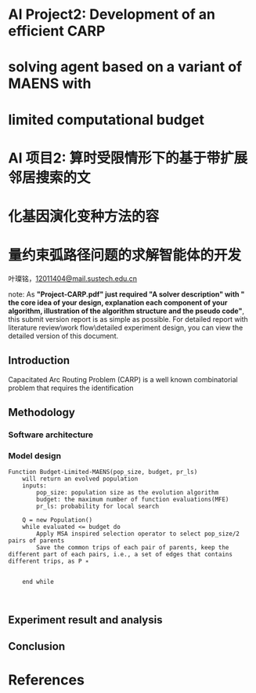 # AI Project2: Development of an efficient CARP

#  solving agent based on a variant of MAENS with 

# limited computational budget 

# AI 项目2: 算时受限情形下的基于带扩展邻居搜索的文

# 化基因演化变种方法的容

# 量约束弧路径问题的求解智能体的开发

叶璨铭，[12011404@mail.sustech.edu.cn](mailto:12011404@mail.sustech.edu.cn)

note: As **"Project-CARP.pdf" just required "A solver description" with " the core idea of your design, explanation each component of your algorithm, illustration of the algorithm structure and the pseudo code"**, this submit version report is as simple as possible. For detailed report with literature review\work flow\detailed experiment design, you can view the detailed version of this document. 

## Introduction

Capacitated Arc Routing Problem (CARP) is a well known combinatorial problem that requires the identification 

## Methodology

### Software architecture

###  Model design

```pseudocode
Function Budget-Limited-MAENS(pop_size, budget, pr_ls)
	will return an evolved population 
	inputs: 
		pop_size: population size as the evolution algorithm
		budget: the maximum number of function evaluations(MFE)
		pr_ls: probability for local search
    
    Q = new Population()
    while evaluated <= budget do
    	Apply MSA inspired selection operator to select pop_size/2 pairs of parents
    	Save the common trips of each pair of parents, keep the different part of each pairs, i.e., a set of edges that contains different trips, as P ∗
    	
    	
    end while
    
		
```



## Experiment result and analysis

## Conclusion

# References

[^1]: K. Tang, Y. Mei, and X. Yao, “Memetic algorithm with extended neighborhood search for capacitated arc routing problems,” *IEEE Transactions on Evolutionary Computation*, vol. 13, no. 5, pp. 1151–1166, 2009, doi: [10.1109/TEVC.2009.2023449](https://doi.org/10.1109/TEVC.2009.2023449).
[^2]: M. Liu and T. Ray, “Efficient Solution of Capacitated Arc Routing Problems with a Limited Computational Budget,” in *AI 2012: Advances in Artificial Intelligence*, vol. 7691, M. Thielscher and D. Zhang, Eds. Berlin, Heidelberg: Springer Berlin Heidelberg, 2012, pp. 791–802. doi: [10.1007/978-3-642-35101-3_67](https://doi.org/10.1007/978-3-642-35101-3_67).
[^3]: “The fleet size and mix problem for capacitated arc routing.” https://reader.elsevier.com/reader/sd/pii/0377221785902528?token=C8A1FEC554B5CD4789BFFE151D083E76143F238EBDB7B118CBC2F1F33560B56B05048E5D98465B82E41D2882FE5746D1&originRegion=us-east-1&originCreation=20220805155926 (accessed Aug. 06, 2022).
[^4]: Devin Yang, “Python-argparse-命令行与参数解析,” 相信简单的力量, Mar. 09, 2018. https://zhuanlan.zhihu.com/p/34395749 (accessed Aug. 05, 2022).
[^5]: “floyd算法(C语言 邻接表)_cjavacjavacjava的博客-CSDN博客_floyd算法邻接表.” https://blog.csdn.net/cjavacjavacjava/article/details/73949087 (accessed Aug. 05, 2022).
[^6]: 赵耀. CARP问题图解.ppt
[^7]: C. Huang, “Heuristics for CARP,” p. 17.

